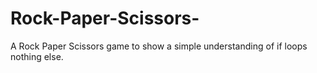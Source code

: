 # Rock-Paper-Scissors-
A Rock Paper Scissors game to show a simple understanding of if loops nothing else.
